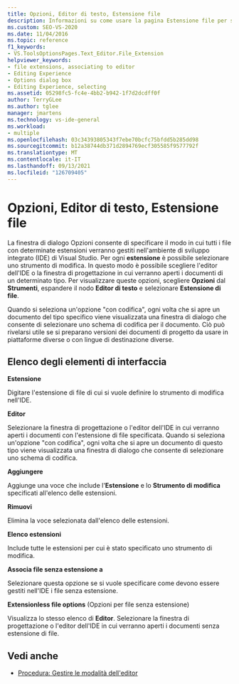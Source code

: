 ```yaml
---
title: Opzioni, Editor di testo, Estensione file
description: Informazioni su come usare la pagina Estensione file per specificare come tutti i file con determinate estensioni di file verranno gestiti dall Visual Studio IDE.
ms.custom: SEO-VS-2020
ms.date: 11/04/2016
ms.topic: reference
f1_keywords:
- VS.ToolsOptionsPages.Text_Editor.File_Extension
helpviewer_keywords:
- file extensions, associating to editor
- Editing Experience
- Options dialog box
- Editing Experience, selecting
ms.assetid: 05298fc5-fc4e-4bb2-b942-1f7d2dcdff0f
author: TerryGLee
ms.author: tglee
manager: jmartens
ms.technology: vs-ide-general
ms.workload:
- multiple
ms.openlocfilehash: 03c34393805343f7ebe70bcfc75bfdd5b285dd98
ms.sourcegitcommit: b12a38744db371d2894769ecf305585f9577792f
ms.translationtype: MT
ms.contentlocale: it-IT
ms.lasthandoff: 09/13/2021
ms.locfileid: "126709405"
---
```

# <a name="options-text-editor-file-extension"></a>Opzioni, Editor di testo, Estensione file

La finestra di dialogo Opzioni consente di specificare il modo in cui tutti i file con determinate estensioni verranno gestiti nell'ambiente di sviluppo integrato (IDE) di Visual Studio. Per ogni **estensione** è possibile selezionare uno strumento di modifica. In questo modo è possibile scegliere l'editor dell'IDE o la finestra di progettazione in cui verranno aperti i documenti di un determinato tipo. Per visualizzare queste opzioni, scegliere **Opzioni** dal **Strumenti**, espandere il nodo **Editor di testo** e selezionare **Estensione di file**.

Quando si seleziona un'opzione "con codifica", ogni volta che si apre un documento del tipo specifico viene visualizzata una finestra di dialogo che consente di selezionare uno schema di codifica per il documento. Ciò può rivelarsi utile se si preparano versioni dei documenti di progetto da usare in piattaforme diverse o con lingue di destinazione diverse.

## <a name="uielement-list"></a>Elenco degli elementi di interfaccia

**Estensione**

Digitare l'estensione di file di cui si vuole definire lo strumento di modifica nell'IDE.

**Editor**

Selezionare la finestra di progettazione o l'editor dell'IDE in cui verranno aperti i documenti con l'estensione di file specificata. Quando si seleziona un'opzione "con codifica", ogni volta che si apre un documento di questo tipo viene visualizzata una finestra di dialogo che consente di selezionare uno schema di codifica.

**Aggiungere**

Aggiunge una voce che include l'**Estensione** e lo **Strumento di modifica** specificati all'elenco delle estensioni.

**Rimuovi**

Elimina la voce selezionata dall'elenco delle estensioni.

**Elenco estensioni**

Include tutte le estensioni per cui è stato specificato uno strumento di modifica.

**Associa file senza estensione a**

Selezionare questa opzione se si vuole specificare come devono essere gestiti nell'IDE i file senza estensione.

**Extensionless file options** (Opzioni per file senza estensione)

Visualizza lo stesso elenco di **Editor**. Selezionare la finestra di progettazione o l'editor dell'IDE in cui verranno aperti i documenti senza estensione di file.

## <a name="see-also"></a>Vedi anche

- [Procedura: Gestire le modalità dell'editor](../../ide/how-to-manage-editor-modes.md)
